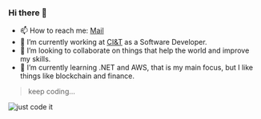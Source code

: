 ### Hi there 👋

- 📫 How to reach me: [Mail](mailto:contato@gawiga.com)
- 🔭 I’m currently working at [CI&T](https://ciandt.com/) as a Software Developer.
- 👯 I’m looking to collaborate on things that help the world and improve my skills.
- 🌱 I’m currently learning .NET and AWS, that is my main focus, but I like things like blockchain and finance.

> keep coding...

![just code it](https://media.giphy.com/media/13HgwGsXF0aiGY/giphy.gif)

<!--
<div>
  <img src="https://github-readme-stats.vercel.app/api?username=gawiga&layout=donut&show_icons=true&hide=rank=true&theme=radical" alt="gawiga" />
  <br />
  <img src="https://github-readme-stats.vercel.app/api/top-langs/?username=gawiga&hide_progress=true&theme=radical" alt="gawiga" />
<div/>

**Gawiga/gawiga** is a ✨ _special_ ✨ repository because its `README.md` (this file) appears on your GitHub profile.

Here are some ideas to get you started:
- 🤔 I’m looking for help with ...
- 💬 Ask me about ...
- 😄 Pronouns: ...
- ⚡ Fun fact: ...
-->
